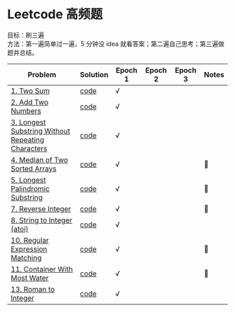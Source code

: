 # Leetcode 高频题

目标：刷三遍  
方法：第一遍简单过一遍，5 分钟没 idea 就看答案；第二遍自己思考；第三遍做题并总结。

| Problem                                                                                                                            | Solution                            | Epoch 1 | Epoch 2 | Epoch 3 | Notes |
| ---------------------------------------------------------------------------------------------------------------------------------- | ----------------------------------- | ------- | ------- | ------- | ----- |
| [1. Two Sum](https://leetcode.com/problems/two-sum/)                                                                               | [code](twoSum.py)                   | √       |
| [2. Add Two Numbers](https://leetcode.com/problems/add-two-numbers/)                                                               | [code](addTwoNumbers.py)            | √       |
| [3. Longest Substring Without Repeating Characters](https://leetcode.com/problems/longest-substring-without-repeating-characters/) | [code](lengthOfLongestSubstring.py) | √       |
| [4. Median of Two Sorted Arrays](https://leetcode.com/problems/median-of-two-sorted-arrays/)                                       | [code](findMedianSortedArrays.py)   | √       |         |         | 🌟    |
| [5. Longest Palindromic Substring](https://leetcode.com/problems/longest-palindromic-substring/)                                   | [code](longestPalindrome.py)        | √       |         |         | 🌟    |
| [7. Reverse Integer](https://leetcode.com/problems/reverse-integer/)                                                               | [code](reverse.py)                  | √       |         |         | 🌟    |
| [8. String to Integer (atoi)](https://leetcode.com/problems/string-to-integer-atoi/)                                               | [code](myAtoi.py)                   | √       |
| [10. Regular Expression Matching](https://leetcode.com/problems/regular-expression-matching/)                                      | [code](isMatch.py)                  | √       |         |         | 🌟    |
| [11. Container With Most Water](https://leetcode.com/problems/container-with-most-water/)                                          | [code](maxArea.py)                  | √       |         |         | 🌟    |
| [13. Roman to Integer](https://leetcode.com/problems/roman-to-integer/)                                                            | [code](romanToInt.py)               | √       |         |         |       |
